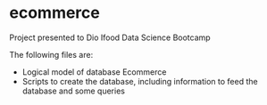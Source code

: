 # ecommerce
Project presented to Dio Ifood Data Science Bootcamp

The following files are:
- Logical model of database Ecommerce
- Scripts to create the database, including information to feed the database and some queries
